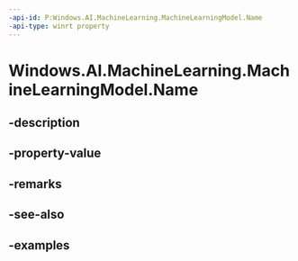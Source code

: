 ```yaml
---
-api-id: P:Windows.AI.MachineLearning.MachineLearningModel.Name
-api-type: winrt property
---
```


<!-- Property syntax.
public string Name { get; }
-->

# Windows.AI.MachineLearning.MachineLearningModel.Name

## -description

## -property-value

## -remarks

## -see-also

## -examples


